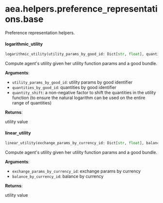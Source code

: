 <a name="aea.helpers.preference_representations.base"></a>
# aea.helpers.preference`_`representations.base

Preference representation helpers.

<a name="aea.helpers.preference_representations.base.logarithmic_utility"></a>
#### logarithmic`_`utility

```python
logarithmic_utility(utility_params_by_good_id: Dict[str, float], quantities_by_good_id: Dict[str, int], quantity_shift: int = 100) -> float
```

Compute agent's utility given her utility function params and a good bundle.

**Arguments**:

- `utility_params_by_good_id`: utility params by good identifier
- `quantities_by_good_id`: quantities by good identifier
- `quantity_shift`: a non-negative factor to shift the quantities in the utility function (to ensure the natural logarithm can be used on the entire range of quantities)

**Returns**:

utility value

<a name="aea.helpers.preference_representations.base.linear_utility"></a>
#### linear`_`utility

```python
linear_utility(exchange_params_by_currency_id: Dict[str, float], balance_by_currency_id: Dict[str, int]) -> float
```

Compute agent's utility given her utility function params and a good bundle.

**Arguments**:

- `exchange_params_by_currency_id`: exchange params by currency
- `balance_by_currency_id`: balance by currency

**Returns**:

utility value

